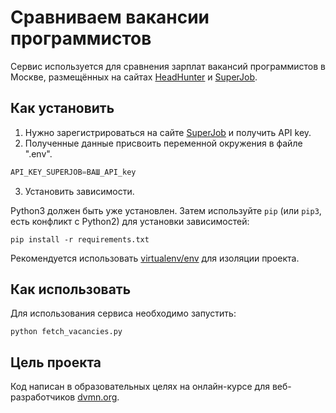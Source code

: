 # Сравниваем вакансии программистов

Сервис используется для сравнения зарплат вакансий программистов в Москве,
размещённых на сайтах [HeadHunter](https://hh.ru) и [SuperJob](https://www.superjob.ru).

## Как установить
1. Нужно зарегистрироваться на сайте [SuperJob](https://api.superjob.ru/) и получить API key.
2. Полученные данные присвоить переменной окружения в файле ".env".

```python
API_KEY_SUPERJOB=ВАШ_API_key
```

3. Установить зависимости.

Python3 должен быть уже установлен. 
Затем используйте `pip` (или `pip3`, есть конфликт с Python2) для установки зависимостей:
```
pip install -r requirements.txt
```
Рекомендуется использовать [virtualenv/env](https://docs.python.org/3/library/venv.html) для изоляции проекта.

## Как использовать

Для использования сервиса необходимо запустить:

```
python fetch_vacancies.py
```

## Цель проекта
Код написан в образовательных целях на онлайн-курсе для веб-разработчиков [dvmn.org](https://dvmn.org/).
